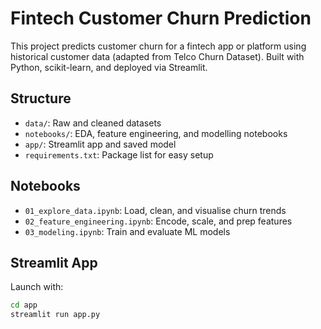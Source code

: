 # Fintech Customer Churn Prediction

This project predicts customer churn for a fintech app or platform using historical customer data (adapted from Telco Churn Dataset). Built with Python, scikit-learn, and deployed via Streamlit.

## Structure

- `data/`: Raw and cleaned datasets
- `notebooks/`: EDA, feature engineering, and modelling notebooks
- `app/`: Streamlit app and saved model
- `requirements.txt`: Package list for easy setup

## Notebooks

- `01_explore_data.ipynb`: Load, clean, and visualise churn trends
- `02_feature_engineering.ipynb`: Encode, scale, and prep features
- `03_modeling.ipynb`: Train and evaluate ML models

## Streamlit App

Launch with:

```bash
cd app
streamlit run app.py
